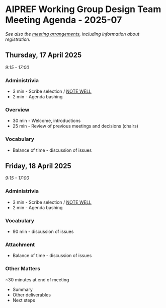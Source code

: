 # AIPREF Working Group Design Team Meeting Agenda - 2025-07

_See also the [meeting arrangements](arrangements.md), including information about registration._

## Thursday, 17 April 2025

_9:15 - 17:00_

### Administrivia

*  3 min - Scribe selection / [NOTE WELL](https://www.ietf.org/about/note-well/)
*  2 min - Agenda bashing

### Overview

* 30 min - Welcome, introductions
* 25 min - Review of previous meetings and decisions (chairs)

### Vocabulary

* Balance of time - discussion of issues

## Friday, 18 April 2025

_9:15 - 17:00_

### Administrivia

*  3 min - Scribe selection / [NOTE WELL](https://www.ietf.org/about/note-well/)
*  2 min - Agenda bashing

### Vocabulary

* 90 min - discussion of issues

### Attachment

* Balance of time - discussion of issues

### Other Matters

~30 minutes at end of meeting

* Summary
* Other deliverables
* Next steps